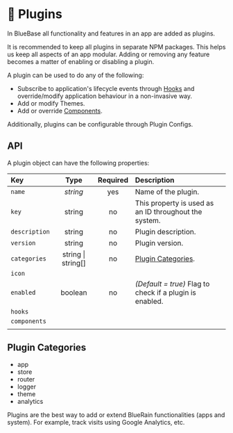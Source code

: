 # 🔌 Plugins

In BlueBase all functionality and features in an app are added as plugins.

It is recommended to keep all plugins in separate NPM packages. This helps us keep all aspects of an app modular. Adding or removing any feature becomes a matter of enabling or disabling a plugin.

A plugin can be used to do any of the following:

* Subscribe to application's lifecycle events through [Hooks](https://github.com/BlueBaseJS/docs/tree/6710d83d9e42436a90100426d36314c69fa496f6/key-concepts/plugins/hooks.md) and override/modify application behaviour in a non-invasive way.
* Add or modify Themes.
* Add or override [Components](https://github.com/BlueBaseJS/docs/tree/6710d83d9e42436a90100426d36314c69fa496f6/key-concepts/plugins/components.md).

Additionally, plugins can be configurable through Plugin Configs.

## API

A plugin object can have the following properties:

| Key | Type | Required | Description |
| :--- | :---: | :---: | :--- |
| `name` | _string_ | yes | Name of the plugin. |
| `key` | string | no | This property is used as an ID throughout the system. |
| `description` | string | no | Plugin description. |
| `version` | string | no | Plugin version. |
| `categories` | string \| string\[\] | no | [Plugin Categories](https://github.com/BlueBaseJS/docs/tree/6710d83d9e42436a90100426d36314c69fa496f6/key-concepts/plugins/plugins.md#plugin-categories). |
| `icon` |  |  |  |
| `enabled` | boolean | no | _\(Default = true\)_ Flag to check if a plugin is enabled. |
| `hooks` |  |  |  |
| `components` |  |  |  |
|  |  |  |  |

## Plugin Categories

* app
* store
* router
* logger
* theme
* analytics

Plugins are the best way to add or extend BlueRain functionalities \(apps and system\). For example, track visits using Google Analytics, etc.

